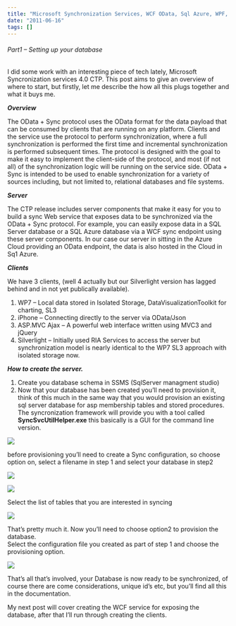 ```yaml
---
title: "Microsoft Synchronization Services, WCF OData, Sql Azure, WPF, iPhone"
date: "2011-06-16"
tags: []
---
```


###### Part1 – Setting up your database

I did some work with an interesting piece of tech lately, Microsoft Syncronization services 4.0 CTP. This post aims to give an overview of where to start, but firstly, let me describe the how all this plugs together and what it buys me.

**_Overview_**

The OData + Sync protocol uses the OData format for the data payload that can be consumed by clients that are running on any platform. Clients and the service use the protocol to perform synchronization, where a full synchronization is performed the first time and incremental synchronization is performed subsequent times. The protocol is designed with the goal to make it easy to implement the client-side of the protocol, and most (if not all) of the synchronization logic will be running on the service side. OData + Sync is intended to be used to enable synchronization for a variety of sources including, but not limited to, relational databases and file systems.

_**Server**_

The CTP release includes server components that make it easy for you to build a sync Web service that exposes data to be synchronized via the OData + Sync protocol. For example, you can easily expose data in a SQL Server database or a SQL Azure database via a WCF sync endpoint using these server components. In our case our server in sitting in the Azure Cloud providing an OData endpoint, the data is also hosted in the Cloud in Sq1 Azure.

**_Clients_**

We have 3 clients, (well 4 actually but our Silverlight version has lagged behind and in not yet publically available).

1. WP7 – Local data stored in Isolated Storage, DataVisualizationToolkit for charting, SL3
2. iPhone – Connecting directly to the server via OData/Json
3. ASP.MVC Ajax – A powerful web interface written using MVC3 and jQuery
4. Silverlight – Initially used RIA Services to access the server but synchronization model is nearly identical to the WP7 SL3 approach with isolated storage now.

**_How to create the server._**

1. Create you database schema in SSMS (SqlServer managment studio)
2. Now that your database has been created you’ll need to provision it, think of this much in the same way that you would provision an existing sql server database for asp membership tables and stored procedures. The syncronization framework will provide you with a tool called **SyncSvcUtilHelper.exe** this basically is a GUI for the command line version.

![](/images//blog/image.axd?picture=image_thumb_59.png)

before provisioning you’ll need to create a Sync configuration, so choose option on, select a filename in step 1 and select your database in step2

![](/images//blog/image.axd?picture=image_thumb_60.png)

![](/images//blog/image.axd?picture=image_thumb_61.png)

Select the list of tables that you are interested in syncing

![](/images//blog/image.axd?picture=image_thumb_62.png)

That’s pretty much it. Now you’ll need to choose option2 to provision the database.  
Select the configuration file you created as part of step 1 and choose the provisioning option.

![](/images//blog/image.axd?picture=image_thumb_63.png)

That’s all that’s involved, your Database is now ready to be synchronized, of course there are come considerations, unique id’s etc, but you’ll find all this in the documentation.

My next post will cover creating the WCF service for exposing the database, after that I’ll run through creating the clients.
